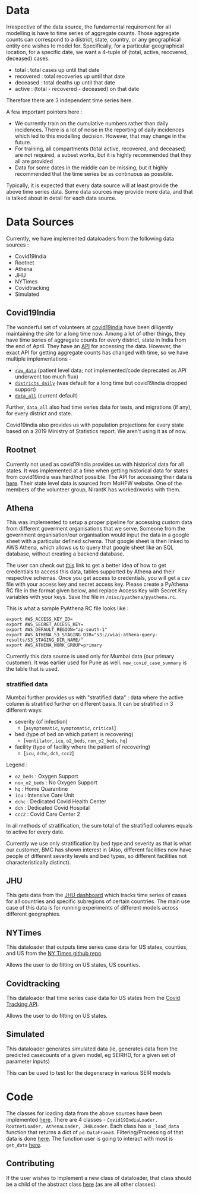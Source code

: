 # Data

Irrespective of the data source, the fundamental requirement for all modelling is have to time series of aggregate counts. Those aggregate counts can correspond to a district, state, country, or any geographical entity one wishes to model for. 
Specifically, for a particular geographical location, for a specific date, we want a 4-tuple of (total, active, recovered, deceased) cases.
- total : total cases up until that date
- recovered : total recoveries up until that date
- deceased : total deaths up until that date
- active : (total - recovered - deceased) on that date

Therefore there are 3 independent time series here. 

A few important pointers here :
- We currently train on the cumulative numbers rather than daily incidences. There is a lot of noise in the reporting of daily incidences which led to this modelling decision. However, that may change in the future.
- For training, all compartments (total active, recovered, and deceased) are not required, a subset works, but it is highly recommended that they all are provided
- Data for some dates in the middle can be missing, but it highly recommended that the time series be as continuous as possible.

Typically, it is expected that every data source will at least provide the above time series data. Some data sources may provide more data, and that is talked about in detail for each data source.

# Data Sources

Currently, we have implemented dataloaders from the following data sources :
- Covid19India
- Rootnet
- Athena
- JHU
- NYTimes
- Covidtracking
- Simulated

## Covid19India

The wonderful set of volunteers at [covid19india](https://covid19india.org/) have been diligently maintaining the site for a long time now. Among a lot of other things, they have time series of aggregate counts for every district, state in India from the end of April. They have an [API](https://api.covid19india.org/) for accessing the data. However, the exact API for getting aggregate counts has changed with time, so we have multiple implementations - 

- [`raw_data`](https://api.covid19india.org/raw_data14.json) (patient level data; not implemented/code deprecated as API underwent too much flux)
- [`districts_daily`](https://api.covid19india.org/districts_daily.json) (was default for a long time but covid19india dropped support)
- [`data_all`](https://api.covid19india.org/v4/data-all.json) (current default)

Further, `data_all` also had time series data for tests, and migrations (if any), for every district and state. 

Covid19india also provides us with population projections for every state based on a 2019 Ministry of Statistics report. We aren't using it as of now.

## Rootnet

Currently not used as covid19india provides us with historical data for all states. It was implemented at a time when getting historical data for states from covid19india was hard/not possible. 
The API for accessing their data is [here](https://api.rootnet.in/). Their state level data is sourced from MoHFW website. One of the members of the volunteer group, NirantK has worked/works with them.

## Athena

This was implemented to setup a proper pipeline for accessing custom data from different goverment organisations that we serve. Someone from the government organisation/our organisation would input the data in a google sheet with a particular defined schema. That google sheet is then linked to AWS Athena, which allows us to query that google sheet like an SQL database, without creating a backend database. 

The user can check out [this](https://wadhwaniai.github.io/covid-data/) link to get a better idea of how to get credentials to access this data, tables supported by Athena and their respective schemas. Once you get access to credentials, you will get a csv file with your access key and secret access key. Please create a PyAthena RC file in the format given below, and replace Access Key with Secret Key variables with your keys. Save the file in `/misc/pyathena/pyathena.rc`.

This is what a sample PyAthena RC file looks like : 

```
export AWS_ACCESS_KEY_ID=
export AWS_SECRET_ACCESS_KEY=
export AWS_DEFAULT_REGION="ap-south-1"
export AWS_ATHENA_S3_STAGING_DIR="s3://wiai-athena-query-results/S3_STAGING_DIR_NAME/"
export AWS_ATHENA_WORK_GROUP=primary
```

Currently this data source is used only for Mumbai data (our primary customer). It was earlier used for Pune as well. `new_covid_case_summary` is the table that is used. 

### stratified data 

Mumbai further provides us with "stratified data" : data where the active column is stratified further on different basis. It can be stratified in 3 different ways:

- severity (of infection)
    - [`asymptomatic`, `symptomatic`, `critical`]
- bed (type of bed on which patient is recovering)
    - [`ventilator`, `icu`, `o2_beds`, `non_o2_beds`, `hq`]
- facility (type of facility where the patient of recovering)
    - [`icu`, `dchc`, `dch`, `ccc2`]

Legend : 
- `o2_beds` : Oxygen Support
- `non_o2_beds` : No Oxygen Support
- `hq` : Home Quarantine
- `icu` : Intensive Care Unit
- `dchc` : Dedicated Covid Health Center
- `dch` : Dedicated Covid Hospital
- `ccc2` : Covid Care Center 2

In all methods of stratification, the sum total of the stratified columns equals to active for every date. 

Currently we use only stratification by bed type and severity as that is what our customer, BMC has shown interest in (Also, different facilities now have people of different severity levels and bed types, so different facilities not characteristically distinct). 

## JHU

This gets data from the [JHU dashboard](https://github.com/CSSEGISandData/COVID-19/) which tracks time series of cases for all countries and specific subregions of certain countries. The main use case of this data is for running experiments of different models across different geographies. 

## NYTimes
This dataloader that outputs time series case data for US states, counties, and US from the [NY Times github repo](https://www.github.com/nytimes/covid-19-data/)

Allows the user to do fitting on US states, US counties.
## Covidtracking
This dataloader that time series case data for US states from the [Covid Tracking API](https://covidtracking.com/data/api).

Allows the user to do fitting on US states.
## Simulated
This dataloader generates simulated data (ie, generates data from the predicted casecounts of a given model, eg SEIRHD, for a given set of parameter inputs)

This can be used to test for the degeneracy in various SEIR models
# Code

The classes for loading data from the above sources have been implemented [here](../data/dataloader/). There are 4 classes - `Covid19IndiaLoader, RootnetLoader, AthenaLoader, JHULoader`. Each class has a `_load_data` function that returns a dict of `pd.DataFrame`s. Filtering/Processing of that data is done [here](../data/processing/processing.py). The function user is going to interact with most is `get_data` [here](../data/processing/processing.py).

## Contributing

If the user wishes to implement a new class of dataloader, that class should be a child of the abstract class [here](../data/dataloader/base.py) (as are all other classes).